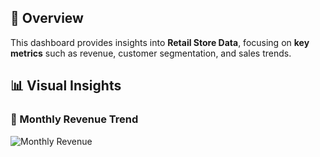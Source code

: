 ## 🚀 Overview  
This dashboard provides insights into **Retail Store Data**, focusing on **key metrics** such as revenue, customer segmentation, and sales trends.

## **📊 Visual Insights**  
### **📌 Monthly Revenue Trend**  
![Monthly Revenue](https://github.com/Thufault/Retail-Store-Data-Analysis/blob/main/images/Sales%20Per%20Month/Sales%20Per%20Month%20Bar%20Graph.png)

